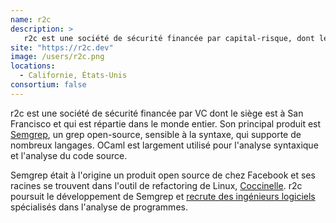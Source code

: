 ```yaml
---
name: r2c
description: >
   r2c est une société de sécurité financée par capital-risque, dont le siège est à San Francisco et qui est répartie dans le monde entier
site: "https://r2c.dev"
image: /users/r2c.png
locations:
  - Californie, États-Unis
consortium: false
---
```


r2c est une société de sécurité financée par VC dont le siège est à San Francisco et qui est répartie dans le monde entier. Son principal produit est [Semgrep](https://semgrep.dev/), un grep open-source, sensible à la syntaxe, qui supporte de nombreux langages. OCaml est largement utilisé pour l'analyse syntaxique et l'analyse du code source.

Semgrep était à l'origine un produit open source de chez Facebook et ses racines se trouvent dans l'outil de refactoring de Linux, [Coccinelle](https://coccinelle.gitlabpages.inria.fr/website/). r2c poursuit le développement de Semgrep et [recrute des ingénieurs logiciels](https://jobs.lever.co/returntocorp) spécialisés dans l'analyse de programmes.

